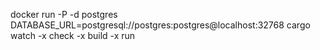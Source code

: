 docker run -P -d postgres
DATABASE_URL=postgresql://postgres:postgres@localhost:32768 cargo watch -x check -x build -x run